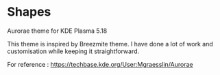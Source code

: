 # Shapes
Aurorae theme for KDE Plasma 5.18

This theme is inspired by Breezmite theme. I have done a lot of work and customisation while keeping it straightforward.

For reference : https://techbase.kde.org/User:Mgraesslin/Aurorae

